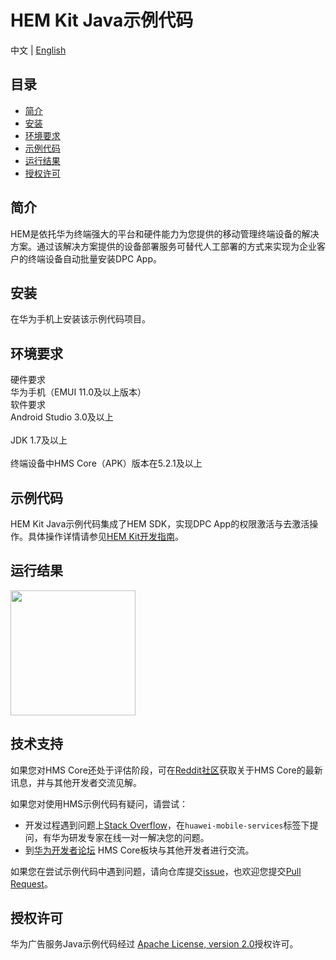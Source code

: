 # HEM Kit Java示例代码
中文 | [English](https://github.com/HMS-Core/huawei-HEM-demo/blob/master/README.md)
## 目录

 * [简介](#简介)
 * [安装](#安装)
 * [环境要求](#环境要求)
 * [示例代码](#示例代码)
 * [运行结果](#运行结果)
 * [授权许可](#授权许可)
 
 
## 简介
HEM是依托华为终端强大的平台和硬件能力为您提供的移动管理终端设备的解决方案。通过该解决方案提供的设备部署服务可替代人工部署的方式来实现为企业客户的终端设备自动批量安装DPC App。

## 安装
在华为手机上安装该示例代码项目。

## 环境要求
硬件要求
<br>华为手机（EMUI 11.0及以上版本）</br>
软件要求
<br>Android Studio 3.0及以上</br>
<br>JDK 1.7及以上</br>
<br>终端设备中HMS Core（APK）版本在5.2.1及以上</br>

## 示例代码
HEM Kit Java示例代码集成了HEM SDK，实现DPC App的权限激活与去激活操作。具体操作详情请参见[HEM Kit开发指南](https://developer.huawei.com/consumer/cn/doc/development/HMSCore-Guides/introduction-0000001058328675)。

## 运行结果
<img src="https://github.com/HMS-Core/huawei-HEM-demo/tree/master/result/HEM.gif" width="200"> 

## 技术支持
如果您对HMS Core还处于评估阶段，可在[Reddit社区](https://www.reddit.com/r/HuaweiDevelopers/)获取关于HMS Core的最新讯息，并与其他开发者交流见解。

如果您对使用HMS示例代码有疑问，请尝试：
- 开发过程遇到问题上[Stack Overflow](https://stackoverflow.com/questions/tagged/huawei-mobile-services)，在`huawei-mobile-services`标签下提问，有华为研发专家在线一对一解决您的问题。
- 到[华为开发者论坛](https://forums.developer.huawei.com/forumPortal/en/home?fid=0101187876626530001) HMS Core板块与其他开发者进行交流。

如果您在尝试示例代码中遇到问题，请向仓库提交[issue](https://github.com/HMS-Core/huawei-HEM-demo/issues)，也欢迎您提交[Pull Request](https://github.com/HMS-Core/huawei-HEM-demo/pulls)。

##  授权许可
华为广告服务Java示例代码经过 [Apache License, version 2.0](http://www.apache.org/licenses/LICENSE-2.0)授权许可。

